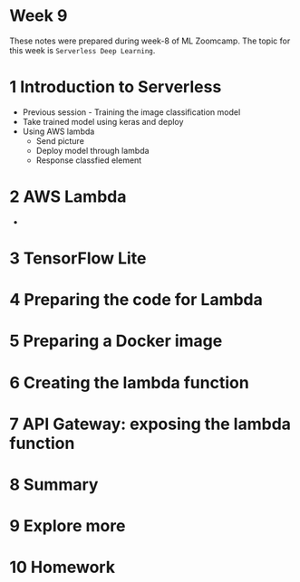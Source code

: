 # Week 9
These notes were prepared during week-8 of ML Zoomcamp. The topic for this week is `Serverless Deep Learning`.

# 1 Introduction to Serverless
- Previous session - Training the image classification model 
- Take trained model using keras and deploy 
- Using AWS lambda
    - Send picture
    - Deploy model through lambda 
    - Response classfied element

# 2 AWS Lambda
- 


# 3 TensorFlow Lite


# 4 Preparing the code for Lambda


# 5 Preparing a Docker image


# 6 Creating the lambda function


# 7 API Gateway: exposing the lambda function


# 8 Summary


# 9 Explore more


# 10 Homework